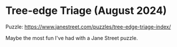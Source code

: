 # Tree-edge Triage (August 2024)
Puzzle: https://www.janestreet.com/puzzles/tree-edge-triage-index/

Maybe the most fun I've had with a Jane Street puzzle.
